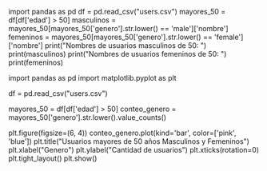 import pandas as pd
df = pd.read_csv("users.csv")
mayores_50 = df[df['edad'] > 50]
masculinos = mayores_50[mayores_50['genero'].str.lower() == 'male']['nombre']
femeninos = mayores_50[mayores_50['genero'].str.lower() == 'female']['nombre']
print("Nombres de usuarios masculinos de 50: ")
print(masculinos)
print("Nombres de usuarios femeninos de 50: ")
print(femeninos)




import pandas as pd
import matplotlib.pyplot as plt



df = pd.read_csv("users.csv")

mayores_50 = df[df['edad'] > 50]
conteo_genero = mayores_50['genero'].str.lower().value_counts()

plt.figure(figsize=(6, 4))
conteo_genero.plot(kind='bar', color=['pink', 'blue'])
plt.title("Usuarios mayores de 50 años Masculinos y Femeninos")
plt.xlabel("Genero")
plt.ylabel("Cantidad de usuarios")
plt.xticks(rotation=0)
plt.tight_layout()
plt.show()
